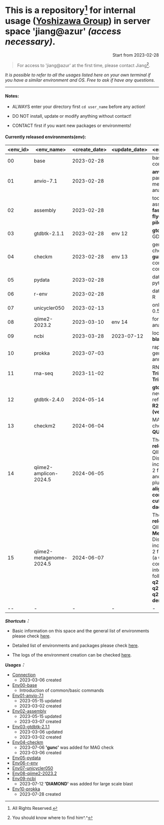 
# This is a repository[^1] for internal usage ([Yoshizawa Group](https://genedynamics.aori.u-tokyo.ac.jp/)) in server space 'jiang@azur' *(access necessary)*.

<p align="right"> Start from 2023-02-28 </p>

> For access to 'jiang@azur' at the first time, please contact Jiang[^2].

*It is possible to refer to all the usages listed here on your own terminal if you have a similar environment and OS. Free to ask if have any questions.*


[^1]: All Rights Reserved.
[^2]: You should know where to find him^.^

---
#### Notes:

- ALWAYS enter your directory first ```cd user_name``` before any action!

- DO NOT install, update or modify anything without contact! 

- CONTACT first if you want new packages or environments! 


#### Currently released environments(env):

|  <env_id>  |  <env_name>  |  <create_date>  |  <update_date>  |  <env_description>  | 
|  ----  |  ----  |  ----  |  ----  |  ----  |
|  00  | base          | 2023-02-28 |            | basic environment, common usages |
|  01  | anvio-7.1     | 2023-02-28 |            | **anvi'o** for pangenome / metagenome analyses |
|  02  | assembly      | 2023-02-28 |            | tools for genome assembly: **seqkit, fastqc, unicycler, flye, medaka, pilon ...** |
|  03  | gtdbtk-2.1.1  | 2023-02-28 |   env 12   | **gtdbtk** tool for GDTB |
|  04  | checkm        | 2023-02-28 |   env 13   | genome quialty check (**checkm** or **gunc**), completeness and contamination|
|  05  | pydata        | 2023-02-28 |            | data analysis using python  |
|  06  | r-env         | 2023-02-28 |            | data analysis using R  |
|  07  | unicycler050  | 2023-02-13 |            | only unicycler 0.5.0 |
|  08  | qiime2-2023.2 | 2023-03-10 |   env 14  | for **qiime2** analyses |
|  09  | ncbi          | 2023-03-28 | 2023-07-12 | local blast using **blast+** or **diamond** |
|  10  | prokka        | 2023-07-03 |            | rapid prokaryotic genome annotation |
|  11  | rna-seq       | 2023-11-02 |            | RNA seq analysis: **Trimmomatic, Trinity** |
|  12  | gtdbtk-2.4.0  | 2024-05-14 |            | **gtdbtk-2.4.0** with new GTDB-Tk reference dataset **R220 (ver202404)** |
|  13  | checkm2       | 2024-06-04 |            | MAGs quality check: **checkM2, QUAST, GUNC** |
|  14  | qiime2-amplicon-2024.5 | 2024-06-05 |            | The **2024.5 release** of the QIIME 2 **Amplicon** Distribution includes the QIIME 2 framework, q2cli and the following plugins: **q2-alignment, q2-composition, q2-cutadapt, q2-dada2, ...** |
|  15  | qiime2-metagenome-2024.5 | 2024-06-07 |            | The **2024.5 release** of the QIIME 2 **Metagenome** Distribution includes the QIIME 2 framework, q2cli (a QIIME 2 command-line interface) and the following plugins: **q2-assembly, q2-composition, q2-cutadapt, q2-demux, ...** |
|  --  | -          | - | -          | - |

***Shortcuts：***

- Basic information on this space and the general list of environments please check [here](https://github.com/ChunqiJIANG/jiang-azur/blob/main/Info_system.md).  

- Detailed list of environments and packages please check [here](https://github.com/ChunqiJIANG/jiang-azur/blob/main/List_environments.md).  

- The logs of the environment creation can be checked [here](https://github.com/ChunqiJIANG/jiang-azur/tree/main/install-log-files).


***Usages：***

- [Connection](https://github.com/ChunqiJIANG/jiang-azur/blob/main/First-connection-before-use.md)
  - 2023-03-06 created
- [Env00-base](https://github.com/ChunqiJIANG/jiang-azur/blob/main/usages/Usage-env00-base.md)
  - Introduction of common/basic commands
- [Env01-anvio-7.1](https://github.com/ChunqiJIANG/jiang-azur/blob/main/usages/Usage-env01-anvio-7.1.md)
  - 2023-05-15 updated
  - 2023-03-02 created
- [Env02-assembly](https://github.com/ChunqiJIANG/jiang-azur/blob/main/usages/Usage-env02-assembly.md)
  - 2023-05-15 updated
  - 2023-03-07 created
- [Env03-gtdbtk-2.1.1](https://github.com/ChunqiJIANG/jiang-azur/blob/main/usages/Usage-env03-gtdbtk-2.1.1.md)
  - 2023-03-06 updated
  - 2023-03-02 created
- [Env04-checkm](https://github.com/ChunqiJIANG/jiang-azur/blob/main/usages/Usage-env04-checkm.md)
  - 2023-07-06 **'gunc'** was added for MAG check
  - 2023-03-06 created
- [Env05-pydata]()
- [Env06-r-env]()
- [Env07-unicycler050]()
- [Env08-qiime2-2023.2]()
- [Env09-ncbi](https://github.com/ChunqiJIANG/jiang-azur/blob/main/usages/Usage-env09-ncbi.md)
  - 2023-07-12 **'DIAMOND'** was added for large scale blast
- [Env10-prokka](https://github.com/ChunqiJIANG/jiang-azur/blob/main/usages/Usage-env10-prokka.md)
  - 2023-07-28 created
